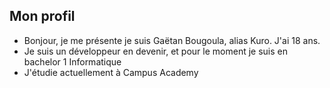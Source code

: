## **Mon profil**

* Bonjour, je me présente je suis Gaëtan Bougoula, alias Kuro. J'ai 18 ans.
* Je suis un développeur en devenir, et pour le moment je suis en bachelor 1 Informatique
* J'étudie actuellement à Campus Academy
